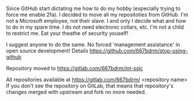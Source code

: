 Since GitHub start dictating me how to do my hobby (especially trying to force me enable 2fa). I decided to move all my repositoties from GitHub. I'm not a Microsoft employee, not their slave. I and only I decide what and how to do in my spare time. I do not need electronic collars, etc. I'm not a child to restrict me. Eat your theathe of security youself! 

I suggest anyone to do the same. No forced 'management assistance' in open source development! Details https://github.com/667bdrm/stop-using-github

Repository moved to https://gitlab.com/667bdrm/int-sslc

All repositories available at https://gitlab.com/667bdrm/ &lt;repository name&gt;
If you don't see the repository on GitLab, that means that repository's changes merged with upstream and fork no more needed.
